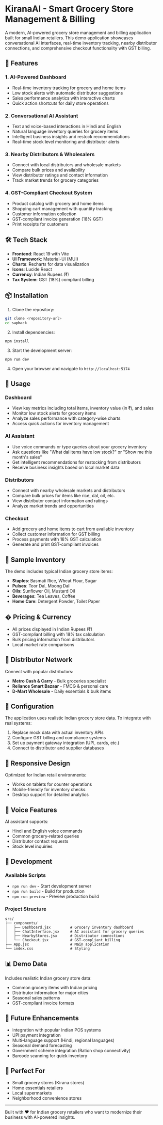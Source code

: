 # KiranaAI - Smart Grocery Store Management & Billing

A modern, AI-powered grocery store management and billing application built for small Indian retailers. This demo application showcases conversational AI interfaces, real-time inventory tracking, nearby distributor connections, and comprehensive checkout functionality with GST billing.

## 🚀 Features

### 1. **AI-Powered Dashboard**
- Real-time inventory tracking for grocery and home items
- Low stock alerts with automatic distributor suggestions
- Sales performance analytics with interactive charts
- Quick action shortcuts for daily store operations

### 2. **Conversational AI Assistant**
- Text and voice-based interactions in Hindi and English
- Natural language inventory queries for grocery items
- Intelligent business insights and restock recommendations
- Real-time stock level monitoring and distributor alerts

### 3. **Nearby Distributors & Wholesalers**
- Connect with local distributors and wholesale markets
- Compare bulk prices and availability
- View distributor ratings and contact information
- Track market trends for grocery categories

### 4. **GST-Compliant Checkout System**
- Product catalog with grocery and home items
- Shopping cart management with quantity tracking
- Customer information collection
- GST-compliant invoice generation (18% GST)
- Print receipts for customers

## 🛠️ Tech Stack

- **Frontend**: React 19 with Vite
- **UI Framework**: Material-UI (MUI)
- **Charts**: Recharts for data visualization
- **Icons**: Lucide React
- **Currency**: Indian Rupees (₹)
- **Tax System**: GST (18%) compliant billing

## 📦 Installation

1. Clone the repository:
```bash
git clone <repository-url>
cd saphack
```

2. Install dependencies:
```bash
npm install
```

3. Start the development server:
```bash
npm run dev
```

4. Open your browser and navigate to `http://localhost:5174`

## 🎯 Usage

### Dashboard
- View key metrics including total items, inventory value (in ₹), and sales
- Monitor low stock alerts for grocery items
- Analyze sales performance with category-wise charts
- Access quick actions for inventory management

### AI Assistant
- Use voice commands or type queries about your grocery inventory
- Ask questions like "What dal items have low stock?" or "Show me this month's sales"
- Get intelligent recommendations for restocking from distributors
- Receive business insights based on local market data

### Distributors
- Connect with nearby wholesale markets and distributors
- Compare bulk prices for items like rice, dal, oil, etc.
- View distributor contact information and ratings
- Analyze market trends and opportunities

### Checkout
- Add grocery and home items to cart from available inventory
- Collect customer information for GST billing
- Process payments with 18% GST calculation
- Generate and print GST-compliant invoices

## 🏪 Sample Inventory

The demo includes typical Indian grocery store items:
- **Staples**: Basmati Rice, Wheat Flour, Sugar
- **Pulses**: Toor Dal, Moong Dal
- **Oils**: Sunflower Oil, Mustard Oil
- **Beverages**: Tea Leaves, Coffee
- **Home Care**: Detergent Powder, Toilet Paper

## � Pricing & Currency

- All prices displayed in Indian Rupees (₹)
- GST-compliant billing with 18% tax calculation
- Bulk pricing information from distributors
- Local market rate comparisons

## 🏬 Distributor Network

Connect with popular distributors:
- **Metro Cash & Carry** - Bulk groceries specialist
- **Reliance Smart Bazaar** - FMCG & personal care
- **D-Mart Wholesale** - Daily essentials & bulk items

## 🔧 Configuration

The application uses realistic Indian grocery store data. To integrate with real systems:

1. Replace mock data with actual inventory APIs
2. Configure GST billing and compliance systems
3. Set up payment gateway integration (UPI, cards, etc.)
4. Connect to distributor and supplier databases

## 📱 Responsive Design

Optimized for Indian retail environments:
- Works on tablets for counter operations
- Mobile-friendly for inventory checks
- Desktop support for detailed analytics

## 🎤 Voice Features

AI assistant supports:
- Hindi and English voice commands
- Common grocery-related queries
- Distributor contact requests
- Stock level inquiries

## 🚀 Development

### Available Scripts

- `npm run dev` - Start development server
- `npm run build` - Build for production
- `npm run preview` - Preview production build

### Project Structure

```
src/
├── components/
│   ├── Dashboard.jsx         # Grocery inventory dashboard
│   ├── ChatInterface.jsx     # AI assistant for grocery queries
│   ├── NearbyStores.jsx      # Distributor connections
│   └── Checkout.jsx          # GST-compliant billing
├── App.jsx                   # Main application
└── index.css                 # Styling
```

## 📊 Demo Data

Includes realistic Indian grocery store data:
- Common grocery items with Indian pricing
- Distributor information for major cities
- Seasonal sales patterns
- GST-compliant invoice formats

## 🔮 Future Enhancements

- Integration with popular Indian POS systems
- UPI payment integration
- Multi-language support (Hindi, regional languages)
- Seasonal demand forecasting
- Government scheme integration (Ration shop connectivity)
- Barcode scanning for quick inventory

## 🤝 Perfect For

- Small grocery stores (Kirana stores)
- Home essentials retailers
- Local supermarkets
- Neighborhood convenience stores

---

Built with ❤️ for Indian grocery retailers who want to modernize their business with AI-powered insights.
